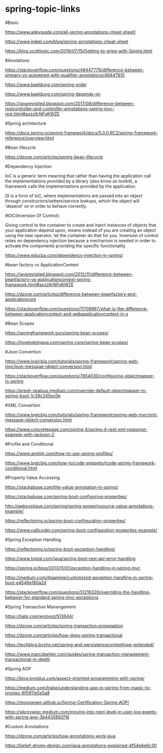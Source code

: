 # spring-topic-links

#Basic

https://www.adevguide.com/all-spring-annotations-cheat-sheet/

https://www.jrebel.com/blog/spring-annotations-cheat-sheet

https://blog.scottlogic.com/2019/07/15/Getting-to-grips-with-Spring.html

#Anotations

https://stackoverflow.com/questions/48447779/difference-between-primary-vs-autowired-with-qualifier-annotations/48447910

https://www.baeldung.com/spring-order

https://www.baeldung.com/spring-depends-on

https://javarevisited.blogspot.com/2017/08/difference-between-restcontroller-and-controller-annotations-spring-mvc-rest.html#axzz6rNFqKWZE

#Spring architecture

https://docs.spring.io/spring-framework/docs/5.0.0.RC2/spring-framework-reference/overview.html

#Bean lifecycle

https://dzone.com/articles/spring-bean-lifecycle

#Dependency Injection

IoC is a generic term meaning that rather than having the application call the implementations provided by a library (also know as toolkit), a framework calls the implementations provided by the application.

DI is a form of IoC, where implementations are passed into an object through constructors/setters/service lookups, which the object will 'depend' on in order to behave correctly.

#IOC(Inversion Of Control):

Giving control to the container to create and inject instances of objects that your application depend upon, means instead of you are creating an object using the new operator, let the container do that for you. 
Inversion of control relies on dependency injection because a mechanism is needed in order to activate the components providing the specific functionality

https://www.educba.com/dependency-injection-in-spring/

#bean factory vs ApplicationContext

https://javarevisited.blogspot.com/2012/11/difference-between-beanfactory-vs-applicationcontext-spring-framework.html#axzz6rNFqKWZE

https://dzone.com/articles/difference-between-beanfactory-and-applicationcont

https://stackoverflow.com/questions/11708967/what-is-the-difference-between-applicationcontext-and-webapplicationcontext-in-s

#Bean Scopes

https://springframework.guru/spring-bean-scopes/

https://howtodoinjava.com/spring-core/spring-bean-scopes/

#Json Convertion

https://www.logicbig.com/tutorials/spring-framework/spring-web-mvc/json-message-object-conversion.html

https://stackoverflow.com/questions/7854030/configuring-objectmapper-in-spring

https://eresh-zealous.medium.com/override-default-objectmapper-in-spring-boot-1c38c245ec0e

#XML Convertion

https://www.logicbig.com/tutorials/spring-framework/spring-web-mvc/xml-message-object-conversion.html

https://www.concretepage.com/spring-4/spring-4-rest-xml-response-example-with-jackson-2

#Profile and Conditional

https://www.amitph.com/how-to-use-spring-profiles/

https://www.logicbig.com/how-to/code-snippets/jcode-spring-framework-conditional.html

#Property Value Accessing

https://stackabuse.com/the-value-annotation-in-spring/

https://stackabuse.com/spring-boot-configuring-properties/

http://websystique.com/spring/spring-propertysource-value-annotations-example/

https://reflectoring.io/spring-boot-configuration-properties/

https://www.callicoder.com/spring-boot-configuration-properties-example/

#Spring Exception Handling

https://reflectoring.io/spring-boot-exception-handling/

https://www.toptal.com/java/spring-boot-rest-api-error-handling

https://spring.io/blog/2013/11/01/exception-handling-in-spring-mvc

https://medium.com/@aamine/customized-exception-handling-in-spring-boot-e4546e180a2d

https://stackoverflow.com/questions/51216326/overriding-the-handling-behavior-for-standard-spring-mvc-exceptions

#Spring Transaction Manangement

https://habr.com/en/post/513644/

https://dzone.com/articles/spring-transaction-propagation

https://dzone.com/articles/how-does-spring-transactional

https://techblog.bozho.net/spring-and-persistencecontexttype-extended/

https://www.marcobehler.com/guides/spring-transaction-management-transactional-in-depth

#Spring AOP

https://blog.knoldus.com/aspect-oriented-programming-with-spring/

https://medium.com/trabe/understanding-aop-in-spring-from-magic-to-proxies-6f5911e5e5a8

https://mossgreen.github.io/Spring-Certification-Spring-AOP/

https://wkrzywiec.medium.com/moving-into-next-level-in-user-log-events-with-spring-aop-3b4435892f16

#Custom Annotations

https://dzone.com/articles/how-annotations-work-java

https://belief-driven-design.com/java-annotations-explained-4f54e6e6c3f/

